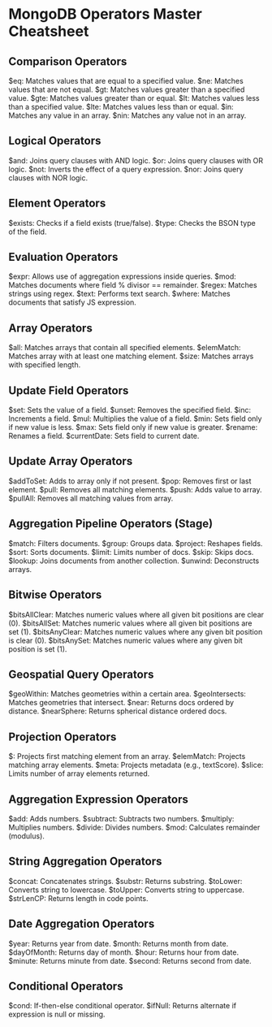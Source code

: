 # MongoDB Operators Master Cheatsheet

## Comparison Operators

$eq: Matches values that are equal to a specified value.
$ne: Matches values that are not equal.
$gt: Matches values greater than a specified value.
$gte: Matches values greater than or equal.
$lt: Matches values less than a specified value.
$lte: Matches values less than or equal.
$in: Matches any value in an array.
$nin: Matches any value not in an array.

## Logical Operators

$and: Joins query clauses with AND logic.
$or: Joins query clauses with OR logic.
$not: Inverts the effect of a query expression.
$nor: Joins query clauses with NOR logic.

## Element Operators

$exists: Checks if a field exists (true/false).
$type: Checks the BSON type of the field.

## Evaluation Operators

$expr: Allows use of aggregation expressions inside queries.
$mod: Matches documents where field % divisor == remainder.
$regex: Matches strings using regex.
$text: Performs text search.
$where: Matches documents that satisfy JS expression.

## Array Operators

$all: Matches arrays that contain all specified elements.
$elemMatch: Matches array with at least one matching element.
$size: Matches arrays with specified length.


## Update Field Operators

$set: Sets the value of a field.
$unset: Removes the specified field.
$inc: Increments a field.
$mul: Multiplies the value of a field.
$min: Sets field only if new value is less.
$max: Sets field only if new value is greater.
$rename: Renames a field.
$currentDate: Sets field to current date.

## Update Array Operators

$addToSet: Adds to array only if not present.
$pop: Removes first or last element.
$pull: Removes all matching elements.
$push: Adds value to array.
$pullAll: Removes all matching values from array.

## Aggregation Pipeline Operators (Stage)

$match: Filters documents.
$group: Groups data.
$project: Reshapes fields.
$sort: Sorts documents.
$limit: Limits number of docs.
$skip: Skips docs.
$lookup: Joins documents from another collection.
$unwind: Deconstructs arrays.

## Bitwise Operators

$bitsAllClear: Matches numeric values where all given bit positions are clear (0).
$bitsAllSet: Matches numeric values where all given bit positions are set (1).
$bitsAnyClear: Matches numeric values where any given bit position is clear (0).
$bitsAnySet: Matches numeric values where any given bit position is set (1).


## Geospatial Query Operators

$geoWithin: Matches geometries within a certain area.
$geoIntersects: Matches geometries that intersect.
$near: Returns docs ordered by distance.
$nearSphere: Returns spherical distance ordered docs.

## Projection Operators

$: Projects first matching element from an array.
$elemMatch: Projects matching array elements.
$meta: Projects metadata (e.g., textScore).
$slice: Limits number of array elements returned.

## Aggregation Expression Operators

$add: Adds numbers.
$subtract: Subtracts two numbers.
$multiply: Multiplies numbers.
$divide: Divides numbers.
$mod: Calculates remainder (modulus).

## String Aggregation Operators

$concat: Concatenates strings.
$substr: Returns substring.
$toLower: Converts string to lowercase.
$toUpper: Converts string to uppercase.
$strLenCP: Returns length in code points.

## Date Aggregation Operators

$year: Returns year from date.
$month: Returns month from date.
$dayOfMonth: Returns day of month.
$hour: Returns hour from date.
$minute: Returns minute from date.
$second: Returns second from date.


## Conditional Operators

$cond: If-then-else conditional operator.
$ifNull: Returns alternate if expression is null or missing.


